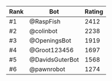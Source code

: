 Rank|Bot|Rating
---|---|---
#1|@RaspFish|2412
#2|@colinbot|2238
#3|@OpeningsBot|1919
#4|@Groot123456|1697
#5|@DavidsGuterBot|1568
#6|@pawnrobot|1274
